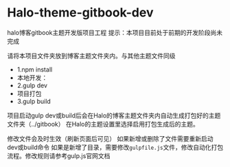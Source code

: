 # Halo-theme-gitbook-dev

halo博客gitbook主题开发版项目工程
提示：本项目目前处于前期的开发阶段尚未完成

请将本项目文件夹放到博客主题文件夹内。与其他主题文件同级
- 1.npm install 
- 本地开发：
- 2.gulp dev
- 项目打包
- 3.gulp build

项目启动gulp dev或build后会在Halo的博客主题文件夹内自动生成打包好的主题文件夹（../gitbook）
在Halo的主题设置里选择启用打包生成后的主题。

修改文件会及时生效（刷新页面后可见）
如果新增或删除了文件需要重新启动dev或build命令
如果是新增了目录，需要修改`gulpfile.js`文件，修改自动化打包流程。修改规则请参考gulp.js官网文档
